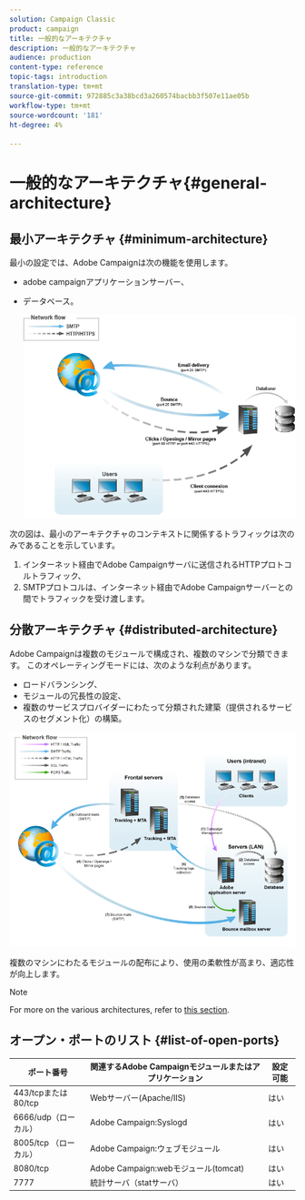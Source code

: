 ```yaml
---
solution: Campaign Classic
product: campaign
title: 一般的なアーキテクチャ
description: 一般的なアーキテクチャ
audience: production
content-type: reference
topic-tags: introduction
translation-type: tm+mt
source-git-commit: 972885c3a38bcd3a260574bacbb3f507e11ae05b
workflow-type: tm+mt
source-wordcount: '181'
ht-degree: 4%

---
```



# 一般的なアーキテクチャ{#general-architecture}

## 最小アーキテクチャ {#minimum-architecture}

最小の設定では、Adobe Campaignは次の機能を使用します。

* adobe campaignアプリケーションサーバー、
* データベース。

   ![](assets/formation_exploitation.png)

次の図は、最小のアーキテクチャのコンテキストに関係するトラフィックは次のみであることを示しています。

1. インターネット経由でAdobe Campaignサーバに送信されるHTTPプロトコルトラフィック、
1. SMTPプロトコルは、インターネット経由でAdobe Campaignサーバーとの間でトラフィックを受け渡します。

## 分散アーキテクチャ {#distributed-architecture}

Adobe Campaignは複数のモジュールで構成され、複数のマシンで分類できます。 このオペレーティングモードには、次のような利点があります。

* ロードバランシング、
* モジュールの冗長性の設定、
* 複数のサービスプロバイダーにわたって分類された建築（提供されるサービスのセグメント化）の構築。

![](assets/architecturerepartie.png)

複数のマシンにわたるモジュールの配布により、使用の柔軟性が高まり、適応性が向上します。

>[!NOTE]
>
>For more on the various architectures, refer to [this section](../../installation/using/general-architecture.md).

## オープン・ポートのリスト {#list-of-open-ports}

| ポート番号 | 関連するAdobe Campaignモジュールまたはアプリケーション | 設定可能 |
|---|---|---|
| 443/tcpまたは80/tcp | Webサーバー(Apache/IIS) | はい |
| 6666/udp（ローカル） | Adobe Campaign:Syslogd | はい |
| 8005/tcp （ローカル） | Adobe Campaign:ウェブモジュール | はい |
| 8080/tcp | Adobe Campaign:webモジュール(tomcat) | はい |
| 7777 | 統計サーバ（statサーバ） | はい |

